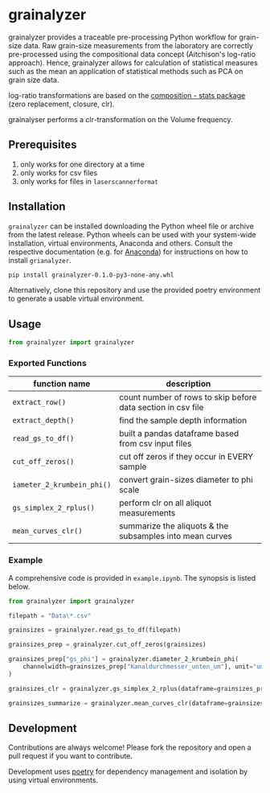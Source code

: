 # grainalyzer

grainalyzer provides a traceable pre-processing Python workflow for grain-size data.
Raw grain-size measurements from the laboratory are correctly pre-processed using the compositional data concept (Aitchison's log-ratio approach). Hence, grainalyzer allows for calculation of statistical measures such as the mean an application of statistical methods such as PCA on grain size data.

log-ratio transformations are based on the [composition - stats package](https://github.com/ntessore/composition_stats) (zero replacement, closure, clr).

grainalyser performs a clr-transformation on the Volume frequency.

## Prerequisites

1. only works for one directory at a time
2. only works for csv files
3. only works for files in `laserscannerformat`

## Installation

`grainalyzer` can be installed downloading the Python wheel file or archive from the latest release. Python wheels can be used with your system-wide installation, virtual environments, Anaconda and others. Consult the respective documentation (e.g. for [Anaconda](https://docs.conda.io/projects/conda-build/en/latest/user-guide/wheel-files.html)) for instructions on how to install `grianalyzer`.

```bash
pip install grainalyzer-0.1.0-py3-none-any.whl
```

Alternatively, clone this repository and use the provided poetry environment to generate a usable virtual environment.  

## Usage

```python
from grainalyzer import grainalyzer
```

### Exported Functions

| function name              | description                                                  |
|----------------------------|--------------------------------------------------------------|
| `extract_row()`            | count number of rows to skip before data section in csv file |
| `extract_depth()`          | find the sample depth information                            |
| `read_gs_to_df()`          | built a pandas dataframe based from csv input files          |
| `cut_off_zeros()`          | cut off zeros if they occur in EVERY sample                  |
| `iameter_2_krumbein_phi()` | convert grain-sizes diameter to phi scale                    |
| `gs_simplex_2_rplus()`     | perform clr on all aliquot measurements                      |
| `mean_curves_clr()`        | summarize the aliquots & the subsamples into mean curves     |

###  Example

A comprehensive code is provided in `example.ipynb`. The synopsis is listed below.

```python
from grainalyzer import grainalyzer

filepath = "Data\*.csv"

grainsizes = grainalyzer.read_gs_to_df(filepath)

grainsizes_prep = grainalyzer.cut_off_zeros(grainsizes)

grainsizes_prep["gs_phi"] = grainalyzer.diameter_2_krumbein_phi(
    channelwidth=grainsizes_prep["Kanaldurchmesser_unten_um"], unit="um"
)

grainsizes_clr = grainalyzer.gs_simplex_2_rplus(dataframe=grainsizes_prep, depth_colum="depth")

grainsizes_summarize = grainalyzer.mean_curves_clr(dataframe=grainsizes_clr, depth_colum="depth")
```

## Development

Contributions are always welcome! Please fork the repository and open a pull request if you want to contribute.

Development uses [poetry](https://python-poetry.org/) for dependency management and isolation by using virtual environments.